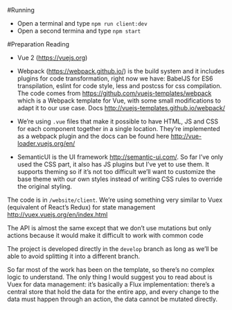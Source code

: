 #Running
 - Open a terminal and type `npm run client:dev`
 - Open a second termina and type `npm start`

#Preparation Reading
- Vue 2 (https://vuejs.org)

- Webpack (https://webpack.github.io/) is the build system and it includes plugins for code transformation, right now we have: BabelJS for ES6 transpilation, eslint for code style, less and postcss for css compilation. The code comes from https://github.com/vuejs-templates/webpack which is a Webpack template for Vue, with some small modifications to adapt it to our use case. Docs http://vuejs-templates.github.io/webpack/

- We’re using `.vue` files that make it possible to have HTML, JS and CSS for each component together in a single location. They’re implemented as a webpack plugin and the docs can be found here http://vue-loader.vuejs.org/en/

- SemanticUI is the UI framework http://semantic-ui.com/. So far I’ve only used the CSS part, it also has JS plugins but I’ve yet to use them. It supports theming so if it’s not too difficult we’ll want to customize the base theme with our own styles instead of writing CSS rules to override the original styling.

The code is in `/website/client`. We’re using something very similar to Vuex (equivalent of React’s Redux) for state management http://vuex.vuejs.org/en/index.html

The API is almost the same except that we don’t use mutations but only actions because it would make it difficult to work with common code

The project is developed directly in the `develop` branch as long as we’ll be able to avoid splitting it into a different branch.

So far most of the work has been on the template, so there’s no complex logic to understand. The only thing I would suggest you to read about is Vuex for data management: it’s basically a Flux implementation: there’s a central store that hold the data for the entire app, and every change to the data must happen through an action, the data cannot be mutated directly.
